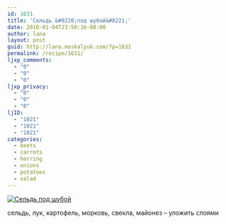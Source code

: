 ```yaml
---
id: 1631
title: 'Сельдь &#8220;под шубой&#8221;'
date: 2010-01-04T23:50:16-08:00
author: lana
layout: post
guid: http://lana.moskalyuk.com/?p=1631
permalink: /recipe/1631/
ljxp_comments:
  - "0"
  - "0"
  - "0"
ljxp_privacy:
  - "0"
  - "0"
  - "0"
ljID:
  - "1021"
  - "1021"
  - "1021"
categories:
  - beets
  - carrots
  - herring
  - onions
  - potatoes
  - salad
---
```

<a class="flickr-image alignnone" title="Сельдь под шубой" href="http://www.flickr.com/photos/67405678@N00/4246611891/" target="_blank"><img src="http://farm3.static.flickr.com/2698/4246611891_05b5ed82b1.jpg" alt="Сельдь под шубой" /></a>

сельдь, лук, картофель, морковь, свекла, майонез &#8211; уложить слоями